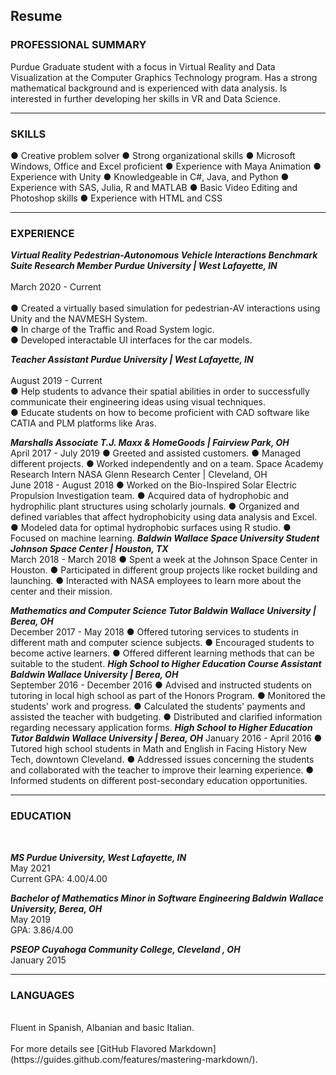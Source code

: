 ## Resume


### PROFESSIONAL SUMMARY

Purdue Graduate student with a focus in Virtual Reality and Data Visualization at the Computer Graphics Technology program. Has a strong mathematical background and is experienced with data analysis. Is interested in further developing her skills in VR and Data Science.  

---

### SKILLS

● Creative problem solver                         ● Strong organizational skills 
● Microsoft Windows, Office and Excel proficient  ● Experience with Maya Animation 
● Experience with Unity                           ●  Knowledgeable in C#, Java,  and Python 
●  Experience with SAS, Julia, R and MATLAB       ●  Basic Video Editing and Photoshop skills 
● Experience with HTML and CSS 

---
### EXPERIENCE
***Virtual Reality Pedestrian-Autonomous Vehicle Interactions Benchmark Suite Research Member Purdue University | West Lafayette, IN***<br />   
March 2020 - Current<br />  
● Created a virtually based simulation for pedestrian-AV interactions using Unity and the NAVMESH System.<br /> 
● In charge of the Traffic and Road System logic.<br /> 
● Developed interactable UI interfaces for the car models.<br />  
 
***Teacher Assistant  Purdue University | West Lafayette, IN*** <br />  
August 2019 - Current <br /> 
● Help students to advance their spatial abilities in order to successfully communicate their engineering ideas using visual techniques.<br /> 
● Educate students on how to become proficient with CAD software like CATIA and PLM platforms like Aras. <br /> 

***Marshalls Associate  T.J. Maxx & HomeGoods | Fairview Park, OH***  
April 2017 - July 2019 
● Greeted and assisted customers. ● Managed different projects. ● Worked independently and on a team. 
Space Academy Research Intern  NASA Glenn Research Center | Cleveland, OH  
June 2018 - August 2018 
● Worked on the Bio-Inspired Solar Electric Propulsion Investigation team. ● Acquired data of hydrophobic and hydrophilic plant structures using scholarly journals. ● Organized and defined variables that affect hydrophobicity using data analysis and Excel. ● Modeled data for optimal hydrophobic surfaces using R studio. ● Focused on machine learning. 
***Baldwin Wallace Space University Student  Johnson Space Center | Houston, TX***  
March 2018 - March 2018 
● Spent a week at the Johnson Space Center in Houston. 
● Participated in different group projects like rocket building and launching. ● Interacted with NASA employees to learn more about the center and their mission. 
 
 
***Mathematics and Computer Science Tutor  Baldwin Wallace University | Berea, OH***  
December 2017 - May 2018 
● Offered tutoring services to students in different math and computer science subjects. ● Encouraged students to become active learners. ● Offered different learning methods that can be suitable to the student. 
***High School to Higher Education Course Assistant  Baldwin Wallace University | Berea, OH***  
September 2016 - December 2016 
● Advised and instructed students on tutoring in local high school as part of the Honors Program.  ● Monitored the students' work and progress. ● Calculated the students' payments and assisted the teacher with budgeting. ● Distributed and clarified information regarding necessary application forms. 
***High School to Higher Education Tutor  Baldwin Wallace University | Berea, OH*** 
January 2016 - April 2016 
● Tutored high school students in Math and English in Facing History New Tech, downtown Cleveland. ● Addressed issues concerning the students and collaborated with the teacher to improve their learning experience. ● Informed students on different post-secondary education opportunities. 

---
### EDUCATION
 <br /> 
 
***MS  Purdue University, West Lafayette, IN***<br /> 
May 2021 <br /> 
Current GPA: 4.00/4.00 <br />
 
***Bachelor of Mathematics  Minor in Software Engineering Baldwin Wallace University, Berea, OH***<br /> 
May 2019 <br /> 
GPA: 3.86/4.00 <br /> 

***PSEOP  Cuyahoga Community College, Cleveland , OH***  <br /> 
January 2015 
 <br />  
 
--- 
### LANGUAGES
 <br />
Fluent in Spanish, Albanian and basic Italian. 
 <br />
 <br />
For more details see [GitHub Flavored Markdown](https://guides.github.com/features/mastering-markdown/).
